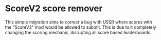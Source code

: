 # ScoreV2 score remover
This simple migration aims to correct a bug with USSR where scores with the "ScoreV2" mod would be allowed to submit.
This is due to it completely changing the scoring mechanic, disrupting all score based leaderboards.
